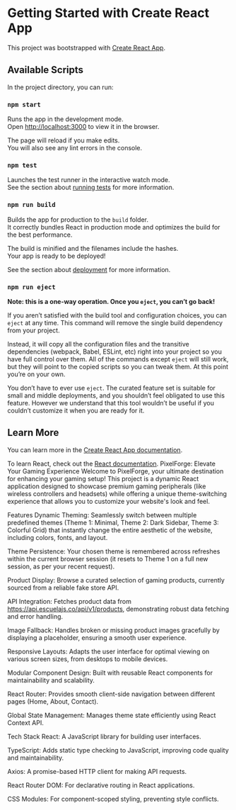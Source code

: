 # Getting Started with Create React App

This project was bootstrapped with [Create React App](https://github.com/facebook/create-react-app).

## Available Scripts

In the project directory, you can run:

### `npm start`

Runs the app in the development mode.\
Open [http://localhost:3000](http://localhost:3000) to view it in the browser.

The page will reload if you make edits.\
You will also see any lint errors in the console.

### `npm test`

Launches the test runner in the interactive watch mode.\
See the section about [running tests](https://facebook.github.io/create-react-app/docs/running-tests) for more information.

### `npm run build`

Builds the app for production to the `build` folder.\
It correctly bundles React in production mode and optimizes the build for the best performance.

The build is minified and the filenames include the hashes.\
Your app is ready to be deployed!

See the section about [deployment](https://facebook.github.io/create-react-app/docs/deployment) for more information.

### `npm run eject`

**Note: this is a one-way operation. Once you `eject`, you can’t go back!**

If you aren’t satisfied with the build tool and configuration choices, you can `eject` at any time. This command will remove the single build dependency from your project.

Instead, it will copy all the configuration files and the transitive dependencies (webpack, Babel, ESLint, etc) right into your project so you have full control over them. All of the commands except `eject` will still work, but they will point to the copied scripts so you can tweak them. At this point you’re on your own.

You don’t have to ever use `eject`. The curated feature set is suitable for small and middle deployments, and you shouldn’t feel obligated to use this feature. However we understand that this tool wouldn’t be useful if you couldn’t customize it when you are ready for it.

## Learn More

You can learn more in the [Create React App documentation](https://facebook.github.io/create-react-app/docs/getting-started).

To learn React, check out the [React documentation](https://reactjs.org/).
PixelForge: Elevate Your Gaming Experience
Welcome to PixelForge, your ultimate destination for enhancing your gaming setup! This project is a dynamic React application designed to showcase premium gaming peripherals (like wireless controllers and headsets) while offering a unique theme-switching experience that allows you to customize your website's look and feel.

Features
Dynamic Theming: Seamlessly switch between multiple predefined themes (Theme 1: Minimal, Theme 2: Dark Sidebar, Theme 3: Colorful Grid) that instantly change the entire aesthetic of the website, including colors, fonts, and layout.

Theme Persistence: Your chosen theme is remembered across refreshes within the current browser session (it resets to Theme 1 on a full new session, as per your recent request).

Product Display: Browse a curated selection of gaming products, currently sourced from a reliable fake store API.

API Integration: Fetches product data from https://api.escuelajs.co/api/v1/products, demonstrating robust data fetching and error handling.

Image Fallback: Handles broken or missing product images gracefully by displaying a placeholder, ensuring a smooth user experience.

Responsive Layouts: Adapts the user interface for optimal viewing on various screen sizes, from desktops to mobile devices.

Modular Component Design: Built with reusable React components for maintainability and scalability.

React Router: Provides smooth client-side navigation between different pages (Home, About, Contact).

Global State Management: Manages theme state efficiently using React Context API.

Tech Stack
React: A JavaScript library for building user interfaces.

TypeScript: Adds static type checking to JavaScript, improving code quality and maintainability.

Axios: A promise-based HTTP client for making API requests.

React Router DOM: For declarative routing in React applications.

CSS Modules: For component-scoped styling, preventing style conflicts.
